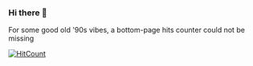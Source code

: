 ### Hi there 👋

For some good old '90s vibes, a bottom-page hits counter could not be missing

[![HitCount](https://profilehits.tommasopifferi.com/hits.svg)](https://github.com/neslinesli93/hits-rs)

<!--
**neslinesli93/neslinesli93** is a ✨ _special_ ✨ repository because its `README.md` (this file) appears on your GitHub profile.

Here are some ideas to get you started:

- 🔭 I’m currently working on ...
- 🌱 I’m currently learning ...
- 👯 I’m looking to collaborate on ...
- 🤔 I’m looking for help with ...
- 💬 Ask me about ...
- 📫 How to reach me: ...
- 😄 Pronouns: ...
- ⚡ Fun fact: ...
-->
